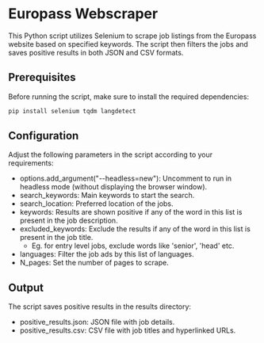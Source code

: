 # Europass Webscraper

This Python script utilizes Selenium to scrape job listings from the Europass website based on specified keywords. The script then filters the jobs and saves positive results in both JSON and CSV formats.

## Prerequisites

Before running the script, make sure to install the required dependencies:

```bash
pip install selenium tqdm langdetect
```

## Configuration
Adjust the following parameters in the script according to your requirements:

- options.add_argument("--headless=new"): Uncomment to run in headless mode (without displaying the browser window).
- search_keywords: Main keywords to start the search.
- search_location: Preferred location of the jobs.  
- keywords: Results are shown positive if any of the word in this list is present in the job description.
- excluded_keywords: Exclude the results if any of the word in this list is present in the job title.
  - Eg. for entry level jobs, exclude words like 'senior', 'head' etc. 
- languages: Filter the job ads by this list of languages.
- N_pages: Set the number of pages to scrape.


## Output
The script saves positive results in the results directory:

- positive_results.json: JSON file with job details.
- positive_results.csv: CSV file with job titles and hyperlinked URLs.
